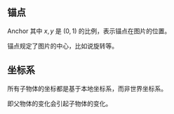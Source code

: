 ## 锚点

Anchor 其中 $x,y$ 是 $(0,1)$ 的比例，表示锚点在图片的位置。

锚点规定了图片的中心，比如说旋转等。

## 坐标系

所有子物体的坐标都是基于本地坐标系，而非世界坐标系。

即父物体的变化会引起子物体的变化。